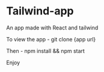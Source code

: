 # Tailwind-app
An app made with React and tailwind

To view the app - git clone {app url}

Then - npm install && npm start

Enjoy
